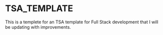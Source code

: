 # TSA_TEMPLATE
This is a templete for an TSA template for Full Stack development that I will be updating with improvements.
